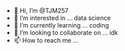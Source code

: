 - 👋 Hi, I’m @TJM257
- 👀 I’m interested in ... data science
- 🌱 I’m currently learning ... coding
- 💞️ I’m looking to collaborate on ... idk
- 📫 How to reach me ... 

<!---
TJM257/TJM257 is a ✨ special ✨ repository because its `README.md` (this file) appears on your GitHub profile.
You can click the Preview link to take a look at your changes.
--->
